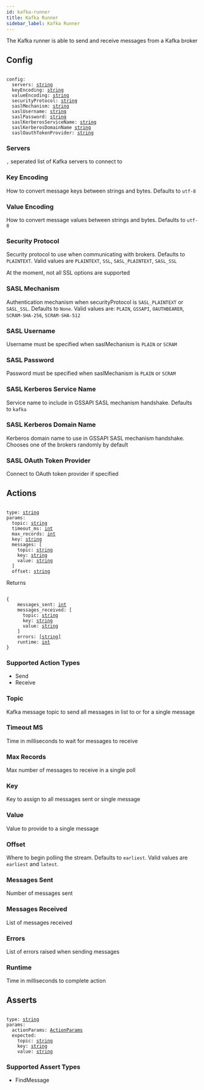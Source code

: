 ```yaml
---
id: kafka-runner
title: Kafka Runner
sidebar_label: Kafka Runner
---
```


The Kafka runner is able to send and receive messages from a Kafka broker

## Config

<pre><code>
config:
  servers: <a href="#servers">string</a>
  keyEncoding: <a href="#key-encoding">string</a>
  valueEncoding: <a href="#value-encoding">string</a>
  securityProtocol: <a href="#security-protocol">string</a>
  saslMechanism: <a href="#sasl-mechanism">string</a>
  saslUsername: <a href="#sasl-username">string</a>
  saslPassword: <a href="#sasl-password">string</a>
  saslKerberosServiceName: <a href="#sasl-kerberos-service-name">string</a>
  saslKerberosDomainName <a href="#sasl-kerberos-domain-name">string</a>
  saslOauthTokenProvider: <a href="#sasl-oauth-token-provider">string</a>
</code></pre>

### Servers

`,` seperated list of Kafka servers to connect to

### Key Encoding

How to convert message keys between strings and bytes. Defaults to `utf-8`

### Value Encoding

How to convert message values between strings and bytes. Defaults to `utf-8`

### Security Protocol

Security protocol to use when communicating with brokers. Defaults to
`PLAINTEXT`. Valid values are `PLAINTEXT`, `SSL`, `SASL_PLAINTEXT`, `SASL_SSL`

At the moment, not all SSL options are supported

### SASL Mechanism

Authentication mechanism when securityProtocol is `SASL_PLAINTEXT`
or `SASL_SSL`. Defaults to `None`. Valid values are: `PLAIN`, `GSSAPI`,
`OAUTHBEARER`, `SCRAM-SHA-256`, `SCRAM-SHA-512`

### SASL Username

Username must be specified when saslMechanism is `PLAIN` or `SCRAM`

### SASL Password

Password must be specified when saslMechanism is `PLAIN` or `SCRAM`

### SASL Kerberos Service Name

Service name to include in GSSAPI SASL mechanism handshake. Defaults to `kafka`

### SASL Kerberos Domain Name

Kerberos domain name to use in GSSAPI SASL mechanism handshake. Chooses one
of the brokers randomly by default

### SASL OAuth Token Provider

Connect to OAuth token provider if specified

## Actions

<pre><code>
type: <a href="#supported-action-types">string</a>
params:
  topic: <a href="#topic">string</a>
  timeout_ms: <a href="#timeout-ms">int</a>
  max_records: <a href="#max-records">int</a>
  key: <a href="#key">string</a>
  messages: [
    topic: <a href="#topic">string</a>
    key: <a href="#key">string</a>
    value: <a href="#value">string</a>
  ]
  offset: <a href="#offset">string</a>
</code></pre>

Returns

<pre><code>
{
    messages_sent: <a href="#max-records">int</a>
    messages_received: [
      topic: <a href="#topic">string</a>
      key: <a href="#key">string</a>
      value: <a href="#value">string</a>
    ]
    errors: <a href="#errors">[string]</a>
    runtime: <a href="#runtime">int</a>
}
</code></pre>

### Supported Action Types

* Send
* Receive

### Topic

Kafka message topic to send all messages in list to or for a single message

### Timeout MS

Time in milliseconds to wait for messages to receive

### Max Records

Max number of messages to receive in a single poll

### Key

Key to assign to all messages sent or single message

### Value

Value to provide to a single message

### Offset

Where to begin polling the stream. Defaults to `earliest`. Valid values are
`earliest` and `latest`.

### Messages Sent

Number of messages sent

### Messages Received

List of messages received

### Errors

List of errors raised when sending messages

### Runtime

Time in milliseconds to complete action

## Asserts

<pre><code>
type: <a href="#supported-assert-types">string</a>
params:
  actionParams: <a href="#actions">ActionParams</a>
  expected:
    topic: <a href="#topic">string</a>
    key: <a href="#key">string</a>
    value: <a href="#value">string</a>
</code></pre>

### Supported Assert Types

* FindMessage
